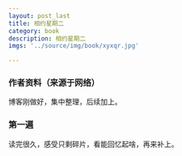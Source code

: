 ```yaml
---
layout: post_last
title: 相约星期二
category: book
description: 相约星期二
imgs: '../source/img/book/xyxqr.jpg'

---
```

### 作者资料（来源于网络）

博客刚做好，集中整理，后续加上。

### 第一遍

读完很久，感受只剩碎片，看能回忆起啥，再来补上。
 